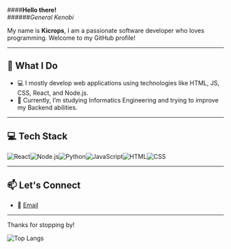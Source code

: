 ####**Hello there!**  
######*General Kenobi*

My name is **Kicrops**, I am a passionate software developer who loves programming. Welcome to my GitHub profile!  

---
## 🌟 What I Do  
- 💻 I mostly develop web applications using technologies like HTML, JS, CSS, React, and Node.js.  
- 🌱 Currently, I’m studying Informatics Engineering and trying to improve my Backend abilities.  

---
## 💻 Tech Stack  

![React](https://img.shields.io/badge/React-61DAFB?style=for-the-badge&logo=react&logoColor=black)![Node.js](https://img.shields.io/badge/Node.js-339933?style=for-the-badge&logo=node.js&logoColor=white)![Python](https://img.shields.io/badge/Python-3776AB?style=for-the-badge&logo=python&logoColor=white)![JavaScript](https://img.shields.io/badge/JavaScript-F7DF1E?style=for-the-badge&logo=javascript&logoColor=black)![HTML](https://img.shields.io/badge/HTML5-E34F26?style=for-the-badge&logo=html5&logoColor=white)![CSS](https://img.shields.io/badge/CSS3-1572B6?style=for-the-badge&logo=css3&logoColor=white)  

---

## 📫 Let's Connect  
- 📧 [Email](mailto:kicropsdevelopment@example.com)  

---

Thanks for stopping by!

![Top Langs](https://github-readme-stats.vercel.app/api/top-langs/?username=Kicrops&layout=compact)
